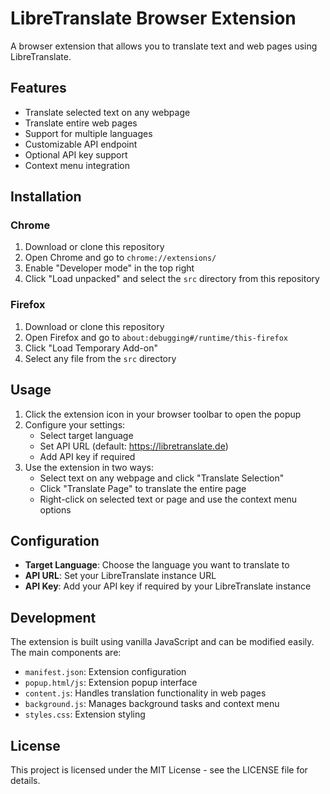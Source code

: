 # LibreTranslate Browser Extension

A browser extension that allows you to translate text and web pages using LibreTranslate.

## Features

- Translate selected text on any webpage
- Translate entire web pages
- Support for multiple languages
- Customizable API endpoint
- Optional API key support
- Context menu integration

## Installation

### Chrome

1. Download or clone this repository
2. Open Chrome and go to `chrome://extensions/`
3. Enable "Developer mode" in the top right
4. Click "Load unpacked" and select the `src` directory from this repository

### Firefox

1. Download or clone this repository
2. Open Firefox and go to `about:debugging#/runtime/this-firefox`
3. Click "Load Temporary Add-on"
4. Select any file from the `src` directory

## Usage

1. Click the extension icon in your browser toolbar to open the popup
2. Configure your settings:
   - Select target language
   - Set API URL (default: https://libretranslate.de)
   - Add API key if required
3. Use the extension in two ways:
   - Select text on any webpage and click "Translate Selection"
   - Click "Translate Page" to translate the entire page
   - Right-click on selected text or page and use the context menu options

## Configuration

- **Target Language**: Choose the language you want to translate to
- **API URL**: Set your LibreTranslate instance URL
- **API Key**: Add your API key if required by your LibreTranslate instance

## Development

The extension is built using vanilla JavaScript and can be modified easily. The main components are:

- `manifest.json`: Extension configuration
- `popup.html/js`: Extension popup interface
- `content.js`: Handles translation functionality in web pages
- `background.js`: Manages background tasks and context menu
- `styles.css`: Extension styling

## License

This project is licensed under the MIT License - see the LICENSE file for details. 